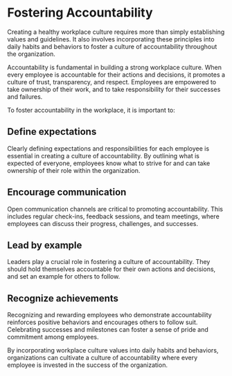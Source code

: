 # Fostering Accountability

Creating a healthy workplace culture requires more than simply establishing values and guidelines. It also involves incorporating these principles into daily habits and behaviors to foster a culture of accountability throughout the organization.

Accountability is fundamental in building a strong workplace culture. When every employee is accountable for their actions and decisions, it promotes a culture of trust, transparency, and respect. Employees are empowered to take ownership of their work, and to take responsibility for their successes and failures.

To foster accountability in the workplace, it is important to:

## Define expectations

Clearly defining expectations and responsibilities for each employee is essential in creating a culture of accountability. By outlining what is expected of everyone, employees know what to strive for and can take ownership of their role within the organization.

## Encourage communication

Open communication channels are critical to promoting accountability. This includes regular check-ins, feedback sessions, and team meetings, where employees can discuss their progress, challenges, and successes.

## Lead by example

Leaders play a crucial role in fostering a culture of accountability. They should hold themselves accountable for their own actions and decisions, and set an example for others to follow.

## Recognize achievements

Recognizing and rewarding employees who demonstrate accountability reinforces positive behaviors and encourages others to follow suit. Celebrating successes and milestones can foster a sense of pride and commitment among employees.

By incorporating workplace culture values into daily habits and behaviors, organizations can cultivate a culture of accountability where every employee is invested in the success of the organization.
